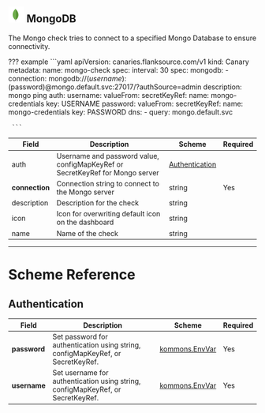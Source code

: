 ## <img src='https://raw.githubusercontent.com/flanksource/flanksource-ui/main/src/icons/mongodb.svg' style='height: 32px'/> MongoDB

The Mongo check tries to connect to a specified Mongo Database to ensure connectivity.

??? example
     ```yaml
      apiVersion: canaries.flanksource.com/v1
      kind: Canary
      metadata:
        name: mongo-check
      spec:
        interval: 30
        spec:
          mongodb:
            - connection: mongodb://$(username):$(password)@mongo.default.svc:27017/?authSource=admin
              description: mongo ping
              auth:
                username:
                  valueFrom: 
                    secretKeyRef:
                      name: mongo-credentials
                      key: USERNAME
                password:
                  valueFrom: 
                    secretKeyRef:
                      name: mongo-credentials
                      key: PASSWORD
              dns:
                - query: mongo.default.svc
     
     ```

| Field | Description | Scheme | Required |
| ----- | ----------- | ------ | -------- |
| auth | Username and password value, configMapKeyRef or SecretKeyRef for Mongo server | [Authentication](#authentication) |  |
| **connection** | Connection string to connect to the Mongo server | string | Yes |
| description | Description for the check | string |  |
| icon | Icon for overwriting default icon on the dashboard | string |  |
| name | Name of the check | string |  |

---
# Scheme Reference
## Authentication

| Field | Description | Scheme | Required |
| ----- | ----------- | ------ | -------- |
| **password** | Set password for authentication using string, configMapKeyRef, or SecretKeyRef. | [kommons.EnvVar](https://pkg.go.dev/github.com/flanksource/kommons#EnvVar) | Yes |
| **username** | Set username for authentication using string, configMapKeyRef, or SecretKeyRef. | [kommons.EnvVar](https://pkg.go.dev/github.com/flanksource/kommons#EnvVar) | Yes | 